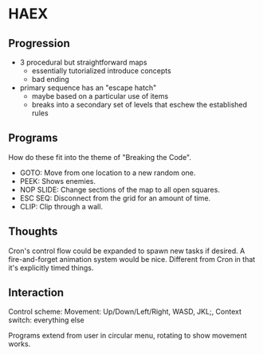 # HAEX

## Progression
- 3 procedural but straightforward maps
	- essentially tutorialized introduce concepts
	- bad ending
- primary sequence has an "escape hatch"
	- maybe based on a particular use of items
	- breaks into a secondary set of levels that eschew the established rules

## Programs
How do these fit into the theme of "Breaking the Code".

* GOTO: Move from one location to a new random one.
* PEEK: Shows enemies.
* NOP SLIDE: Change sections of the map to all open squares.
* ESC SEQ: Disconnect from the grid for an amount of time.
* CLIP: Clip through a wall.

## Thoughts

Cron's control flow could be expanded to spawn new tasks if desired.
A fire-and-forget animation system would be nice. Different from Cron in that it's explicitly timed things.

## Interaction

Control scheme: 
Movement: Up/Down/Left/Right, WASD, JKL;,
Context switch: everything else

Programs extend from user in circular menu, rotating to show movement works.
